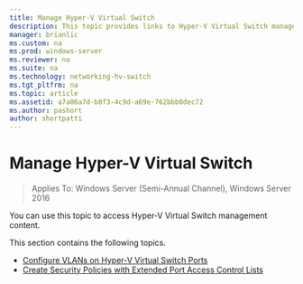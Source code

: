 ```yaml
---
title: Manage Hyper-V Virtual Switch
description: This topic provides links to Hyper-V Virtual Switch management content for Windows Server 2016. 
manager: brianlic
ms.custom: na
ms.prod: windows-server
ms.reviewer: na
ms.suite: na
ms.technology: networking-hv-switch
ms.tgt_pltfrm: na
ms.topic: article
ms.assetid: a7a06a7d-b8f3-4c9d-a69e-762bbb0dec72
ms.author: pashort
author: shortpatti
---
```

# Manage Hyper-V Virtual Switch

>Applies To: Windows Server (Semi-Annual Channel), Windows Server 2016

You can use this topic to access Hyper-V Virtual Switch management content.

This section contains the following topics.

- [Configure VLANs on Hyper-V Virtual Switch Ports](Configure-and-View-VLAN-Settings-on-Hyper-V-Virtual-Switch-Ports.md)
- [Create Security Policies with Extended Port Access Control Lists](Create-Security-Policies-with-Extended-Port-Access-Control-Lists.md)


